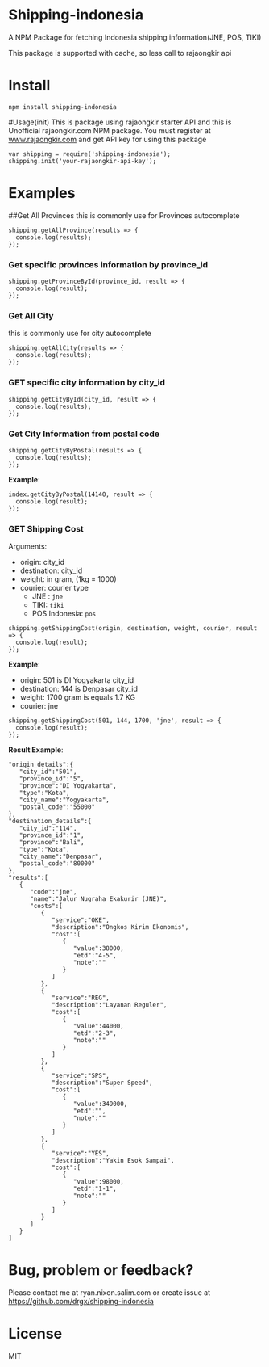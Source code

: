 # Shipping-indonesia

A NPM Package for fetching Indonesia shipping information(JNE, POS, TIKI)

This package is supported with cache, so less call to rajaongkir api
# Install

`npm install shipping-indonesia`

#Usage(init)
This is package using rajaongkir starter API and this is Unofficial rajaongkir.com NPM package. You must register at www.rajaongkir.com and get API key for using this package
```
var shipping = require('shipping-indonesia');
shipping.init('your-rajaongkir-api-key');

```

# Examples

##Get All Provinces
this is commonly use for Provinces autocomplete
```
shipping.getAllProvince(results => {
  console.log(results);
});
```

### Get specific provinces information by province_id
```
shipping.getProvinceById(province_id, result => {
  console.log(result);
});
```

### Get All City
this is commonly use for city autocomplete
```
shipping.getAllCity(results => {
  console.log(results);
});
```

### GET specific city information by city_id
```
shipping.getCityById(city_id, result => {
  console.log(results);
});
```
### Get City Information from postal code

```
shipping.getCityByPostal(results => {
  console.log(results);
});
```
__Example__:
```
index.getCityByPostal(14140, result => {
  console.log(result);
});
```

### GET Shipping Cost
Arguments:
* origin: city_id
* destination: city_id
* weight: in gram, (1kg = 1000)
* courier: courier type
  * JNE : `jne`
  * TIKI: `tiki`
  * POS Indonesia:  `pos`

```
shipping.getShippingCost(origin, destination, weight, courier, result => {
  console.log(result);
});
```
__Example__:
* origin: 501 is DI Yogyakarta city_id
* destination: 144 is Denpasar city_id
* weight: 1700 gram is equals 1.7 KG
* courier: jne
```
shipping.getShippingCost(501, 144, 1700, 'jne', result => {
  console.log(result);
});
```

__Result Example__:
```
"origin_details":{
   "city_id":"501",
   "province_id":"5",
   "province":"DI Yogyakarta",
   "type":"Kota",
   "city_name":"Yogyakarta",
   "postal_code":"55000"
},
"destination_details":{
   "city_id":"114",
   "province_id":"1",
   "province":"Bali",
   "type":"Kota",
   "city_name":"Denpasar",
   "postal_code":"80000"
},
"results":[
   {
      "code":"jne",
      "name":"Jalur Nugraha Ekakurir (JNE)",
      "costs":[
         {
            "service":"OKE",
            "description":"Ongkos Kirim Ekonomis",
            "cost":[
               {
                  "value":38000,
                  "etd":"4-5",
                  "note":""
               }
            ]
         },
         {
            "service":"REG",
            "description":"Layanan Reguler",
            "cost":[
               {
                  "value":44000,
                  "etd":"2-3",
                  "note":""
               }
            ]
         },
         {
            "service":"SPS",
            "description":"Super Speed",
            "cost":[
               {
                  "value":349000,
                  "etd":"",
                  "note":""
               }
            ]
         },
         {
            "service":"YES",
            "description":"Yakin Esok Sampai",
            "cost":[
               {
                  "value":98000,
                  "etd":"1-1",
                  "note":""
               }
            ]
         }
      ]
   }
]

```
# Bug, problem or feedback?
Please contact me at ryan.nixon.salim.com
or create issue at https://github.com/drgx/shipping-indonesia
# License
MIT
